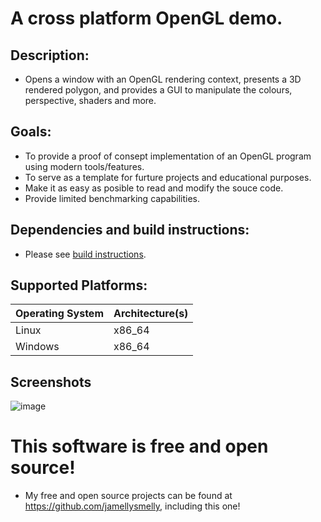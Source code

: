 # A cross platform OpenGL demo.

## Description:
* Opens a window with an OpenGL rendering context, presents a 3D rendered
polygon, and provides a GUI to manipulate the colours, perspective, shaders 
and more.

## Goals:
* To provide a proof of consept implementation of an OpenGL 
program using modern tools/features. 
* To serve as a template for furture projects and educational purposes.
* Make it as easy as posible to read and modify the souce code.
* Provide limited benchmarking capabilities.

## Dependencies and build instructions:
* Please see [build instructions](/docs/build_instructions.md).

## Supported Platforms:
| Operating System | Architecture(s) |
| -----------      | -----------     |
| Linux            | x86_64          |
| Windows          | x86_64          |

## Screenshots
![image](https://github.com/jamellysmelly/opengl_demo/assets/112916146/e4746ba1-e552-4a47-a18f-39f5be4f8746)

# This software is free and open source!
* My free and open source projects can be found at 
https://github.com/jamellysmelly, including 
this one!
